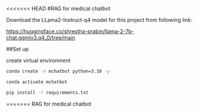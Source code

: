 <<<<<<< HEAD
#RAG for medical chatbot



Download the LLama2-Instruct-q4 model for this project from following link:

https://huggingface.co/shrestha-prabin/llama-2-7b-chat.ggmlv3.q4_0/tree/main 

##Set up

create virtual environment

```bash
conda create -n mchatbot python=3.10 -y
```
```bash
conda activate mchatbot
```
```bash
pip install -r requirements.txt
```
=======
RAG for medical chatbot
